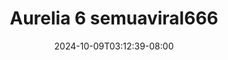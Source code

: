 --- 
title: "Aurelia 6 semuaviral666"
description: "download bokeh Aurelia 6 semuaviral666 durasi panjang durasi panjang baru"
date: 2024-10-09T03:12:39-08:00
file_code: "tkdi4fzn909l"
draft: false
cover: "wws34sxvvvhclgr7.jpg"
tags: ["Aurelia", "bokep-indo", "bokep-viral", "bokep-ig"]
length: 364
fld_id: "1391233"
foldername: "AureliaViral"
categories: ["AureliaViral"]
views: 45
---
